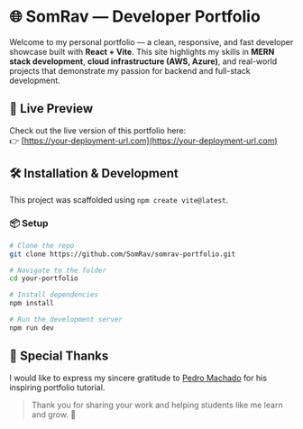 # 🌐 SomRav — Developer Portfolio

Welcome to my personal portfolio — a clean, responsive, and fast developer showcase built with **React + Vite**. This site highlights my skills in **MERN stack development**, **cloud infrastructure (AWS, Azure)**, and real-world projects that demonstrate my passion for backend and full-stack development.

## 🚀 Live Preview

Check out the live version of this portfolio here:  
👉 [https://your-deployment-url.com](https://your-deployment-url.com)  


## 🛠️ Installation & Development

This project was scaffolded using `npm create vite@latest`.

### 📦 Setup

```bash
# Clone the repo
git clone https://github.com/SomRav/somrav-portfolio.git

# Navigate to the folder
cd your-portfolio

# Install dependencies
npm install

# Run the development server
npm run dev

```
## 🙏 Special Thanks

I would like to express my sincere gratitude to [Pedro Machado](https://github.com/machadop1407) for his inspiring portfolio tutorial.  

> Thank you for sharing your work and helping students like me learn and grow. 💙
